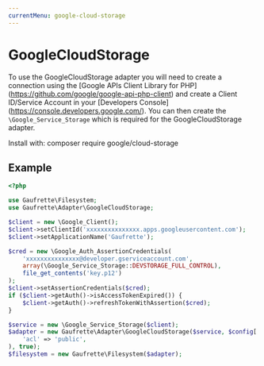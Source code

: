```yaml
---
currentMenu: google-cloud-storage
---
```


# GoogleCloudStorage

To use the GoogleCloudStorage adapter you will need to create a connection using the [Google APIs Client Library for PHP]
(https://github.com/google/google-api-php-client) and create a Client ID/Service Account in your [Developers Console]
(https://console.developers.google.com/). You can then create the `\Google_Service_Storage` which is required for the
GoogleCloudStorage adapter.

Install with: composer require google/cloud-storage

## Example

```php
<?php

use Gaufrette\Filesystem;
use Gaufrette\Adapter\GoogleCloudStorage;

$client = new \Google_Client();
$client->setClientId('xxxxxxxxxxxxxxx.apps.googleusercontent.com');
$client->setApplicationName('Gaufrette');

$cred = new \Google_Auth_AssertionCredentials(
    'xxxxxxxxxxxxxxx@developer.gserviceaccount.com',
    array(\Google_Service_Storage::DEVSTORAGE_FULL_CONTROL),
    file_get_contents('key.p12')
);
$client->setAssertionCredentials($cred);
if ($client->getAuth()->isAccessTokenExpired()) {
    $client->getAuth()->refreshTokenWithAssertion($cred);
}

$service = new \Google_Service_Storage($client);
$adapter = new Gaufrette\Adapter\GoogleCloudStorage($service, $config['gcsBucket'], array(
    'acl' => 'public',
), true);
$filesystem = new Gaufrette\Filesystem($adapter);
```
